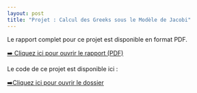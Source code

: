 ```yaml
---
layout: post
title: "Projet : Calcul des Greeks sous le Modèle de Jacobi"
---
```


Le rapport complet pour ce projet est disponible en format PDF.

[➡️ Cliquez ici pour ouvrir le rapport (PDF)](/projet/projet_jacobi/Calcul_des_Greeks_sous_Jacobi.pdf)

Le code de ce projet est disponible ici : 

[➡️Cliquez ici pour ouvrir le dossier](https://github.com/CharlesLambert2/CharlesLambert2.github.io/tree/master/projet/projet_jacobi/codes)
